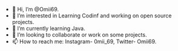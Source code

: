 - 👋 Hi, I’m @Omii69.
- 👀 I’m interested in Learning Codinf and working on open source projects.
- 🌱 I’m currently learning Java.
- 💞️ I’m looking to collaborate or work on some projects.
- 📫 How to reach me: Instagram- 0mii_69,
                      Twitter- Omii69.

<!---
Omii69/Omii69 is a ✨ special ✨ repository because its `README.md` (this file) appears on your GitHub profile.
You can click the Preview link to take a look at your changes.
--->
